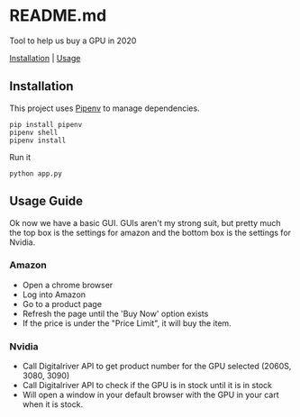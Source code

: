 # README.md

Tool to help us buy a GPU in 2020

[Installation](#Installation) | [Usage](#Usage) 
## Installation

This project uses [Pipenv](https://pypi.org/project/pipenv/) to manage dependencies. 

```
pip install pipenv
pipenv shell 
pipenv install
```

Run it
```
python app.py
```

## Usage Guide

Ok now we have a basic GUI. GUIs aren't my strong suit, but pretty much the top box is the settings for amazon and
the bottom box is the settings for Nvidia. 

### Amazon 
- Open a chrome browser
- Log into Amazon
- Go to a product page
- Refresh the page until the 'Buy Now' option exists
- If the price is under the "Price Limit", it will buy the item.

### Nvidia 
- Call Digitalriver API to get product number for the GPU selected (2060S, 3080, 3090)
- Call Digitalriver API to check if the GPU is in stock until it is in stock
- Will open a window in your default browser with the GPU in your cart when it is stock.

